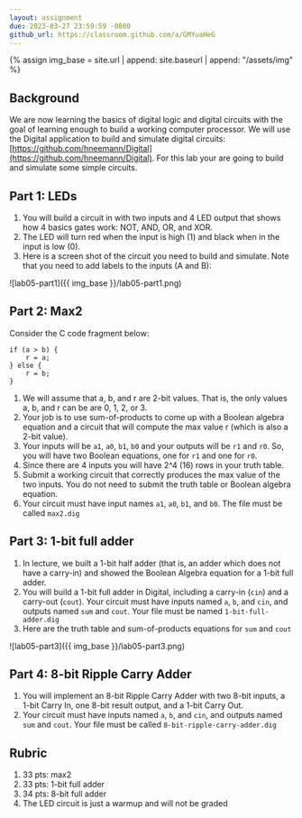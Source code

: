 ```yaml
---
layout: assignment
due: 2023-03-27 23:59:59 -0800
github_url: https://classroom.github.com/a/GMYuaHeG
---
```


{% assign img_base = site.url | append: site.baseurl | append: "/assets/img" %}

## Background
We are now learning the basics of digital logic and digital circuits with the goal of learning enough to build a working computer processor. We will use the Digital application to build and simulate digital circuits:
[https://github.com/hneemann/Digital](https://github.com/hneemann/Digital). 
For this lab your are going to build and simulate some simple circuits.

## Part 1: LEDs
1. You will build a circuit in with two inputs and 4 LED output that shows how 4 basics gates work: NOT, AND, OR, and XOR. 
1. The LED will turn red when the input is high (1) and black when in the input is low (0). 
1. Here is a screen shot of the circuit you need to build and simulate. Note that you need to add labels to the inputs (A and B):

![lab05-part1]({{ img_base }}/lab05-part1.png)

## Part 2: Max2
Consider the C code fragment below:

    if (a > b) {
        r = a;
    } else {
        r = b;
    }

1. We will assume that a, b, and r are 2-bit values. That is, the only values a, b, and r can be are 0, 1, 2, or 3. 
1. Your job is to use sum-of-products to come up with a Boolean algebra equation and a circuit that will compute the max value r (which is also a 2-bit value). 
1. Your inputs will be `a1`, `a0`, `b1`, `b0` and your outputs will be `r1` and `r0`. So, you will have two Boolean equations, one for `r1` and one for `r0`.  
1. Since there are 4 inputs you will have 2^4 (16) rows in your truth table. 
1. Submit a working circuit that correctly produces the max value of the two inputs. You do not need to submit the truth table or Boolean algebra equation.
1. Your circuit must have input names `a1`, `a0`, `b1`, and `b0`. The file must be called `max2.dig`

## Part 3: 1-bit full adder
1. In lecture, we built a 1-bit half adder (that is, an adder which does not have a carry-in) and showed the Boolean Algebra equation for a 1-bit full adder. 
1. You will build a 1-bit full adder in Digital, including a carry-in (`cin`) and a carry-out (`cout`).
Your circuit must have inputs named `a`, `b`, and `cin`, and outputs named `sum` and `cout`. Your file must be named `1-bit-full-adder.dig`
1. Here are the truth table and sum-of-products equations for `sum` and `cout` 

![lab05-part3]({{ img_base }}/lab05-part3.png)

## Part 4: 8-bit Ripple Carry Adder
1. You will implement an 8-bit Ripple Carry Adder with two 8-bit inputs, a 1-bit Carry In, one 8-bit result output, and a 1-bit Carry Out.
1. Your circuit must have inputs named `a`, `b`, and `cin`, and outputs named `sum` and `cout`. Your file must be called `8-bit-ripple-carry-adder.dig`

## Rubric
1. 33 pts: max2
1. 33 pts: 1-bit full adder
1. 34 pts: 8-bit full adder
1. The LED circuit is just a warmup and will not be graded